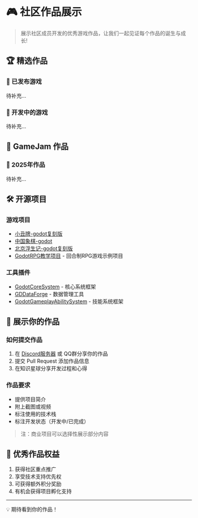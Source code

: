 # 🎮 社区作品展示

> 展示社区成员开发的优秀游戏作品，让我们一起见证每个作品的诞生与成长!

## 🏆 精选作品

### 🎯 已发布游戏

待补充...

### 🚧 开发中的游戏

待补充...

## 🎪 GameJam 作品

### 🏅 2025年作品

待补充...

## 🛠️ 开源项目

### 游戏项目

- [小丑牌-godot复刻版](https://gitee.com/xzcdcln/Balatro)
- [中国象棋-godot](https://gitee.com/xzcdcln/chinese-chess)
- [北京浮生记-godot复刻版](https://github.com/Nivdc/BeijingFuShengJi-Godot)
- [GodotRPG教学项目](https://github.com/Liweimin0512/godot_nut_dungeon) - 回合制RPG游戏示例项目

### 工具插件

- [GodotCoreSystem](https://github.com/Liweimin0512/godot_core_system) - 核心系统框架
- [GDDataForge](https://github.com/Liweimin0512/GDDataForge) - 数据管理工具
- [GodotGameplayAbilitySystem](https://github.com/Liweimin0512/godot_gameplay_ability_system) - 技能系统框架

## 📢 展示你的作品

### 如何提交作品

1. 在 [Discord服务器](https://discord.gg/V5nuzC2BcJ) 或 QQ群分享你的作品
2. 提交 Pull Request 添加作品信息
3. 在知识星球分享开发过程和心得

### 作品要求

- 提供项目简介
- 附上截图或视频
- 标注使用的技术栈
- 标注开发状态（开发中/已完成）

> 注：商业项目可以选择性展示部分内容

## 🌟 优秀作品权益

1. 获得社区重点推广
2. 享受技术支持优先权
3. 可获得额外积分奖励
4. 有机会获得项目孵化支持

---

💡 期待看到你的作品！
